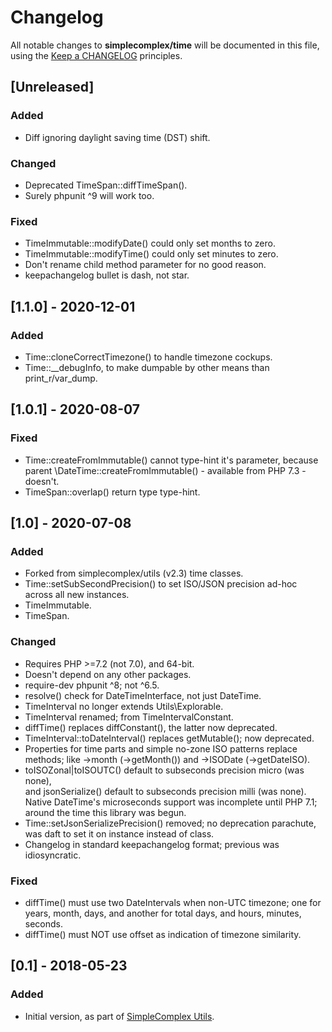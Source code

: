 # Changelog

All notable changes to **simplecomplex/time** will be documented in this file,
using the [Keep a CHANGELOG](https://keepachangelog.com/) principles.


## [Unreleased]

### Added
- Diff ignoring daylight saving time (DST) shift.

### Changed
- Deprecated TimeSpan::diffTimeSpan().
- Surely phpunit ^9 will work too.

### Fixed
- TimeImmutable::modifyDate() could only set months to zero.
- TimeImmutable::modifyTime() could only set minutes to zero.
- Don't rename child method parameter for no good reason.
- keepachangelog bullet is dash, not star.


## [1.1.0] - 2020-12-01

### Added
- Time::cloneCorrectTimezone() to handle timezone cockups.
- Time::__debugInfo, to make dumpable by other means than print_r/var_dump.


## [1.0.1] - 2020-08-07

### Fixed
- Time::createFromImmutable() cannot type-hint it's parameter, because parent
\DateTime::createFromImmutable() - available from PHP 7.3 - doesn't.
- TimeSpan::overlap() return type type-hint.


## [1.0] - 2020-07-08

### Added
- Forked from simplecomplex/utils (v2.3) time classes.
- Time::setSubSecondPrecision() to set ISO/JSON precision ad-hoc across all new
  instances.
- TimeImmutable.
- TimeSpan.

### Changed
- Requires PHP >=7.2 (not 7.0), and 64-bit.
- Doesn't depend on any other packages.
- require-dev phpunit ^8; not ^6.5.
- resolve() check for DateTimeInterface, not just DateTime.
- TimeInterval no longer extends Utils\Explorable.
- TimeInterval renamed; from TimeIntervalConstant.
- diffTime() replaces diffConstant(), the latter now deprecated.
- TimeInterval::toDateInterval() replaces getMutable(); now deprecated.
- Properties for time parts and simple no-zone ISO patterns replace methods;
like ->month (->getMonth()) and ->ISODate (->getDateISO).
- toISOZonal|toISOUTC() default to subseconds precision micro (was none),  
and jsonSerialize() default to subseconds precision milli (was none).  
Native DateTime's microseconds support was incomplete until PHP 7.1;
around the time this library was begun.
- Time::setJsonSerializePrecision() removed; no deprecation parachute, was daft
  to set it on instance instead of class.
- Changelog in standard keepachangelog format; previous was idiosyncratic.

### Fixed
- diffTime() must use two DateIntervals when non-UTC timezone; one for years,
month, days, and another for total days, and hours, minutes, seconds.
- diffTime() must NOT use offset as indication of timezone similarity.


## [0.1] - 2018-05-23

### Added
- Initial version, as part of [SimpleComplex Utils](https://github.com/simplecomplex/php-utils).
